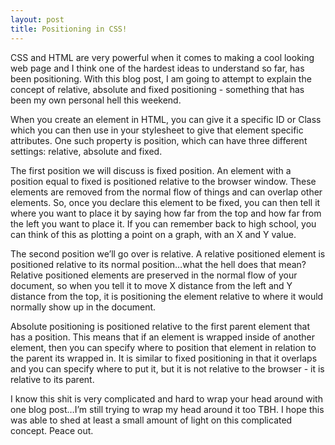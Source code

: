 ```yaml
---
layout: post
title: Positioning in CSS!
---
```


CSS and HTML are very powerful when it comes to making a cool looking web page and I think one of the hardest ideas to understand so far, has been positioning.  With this blog post, I am going to attempt to explain the concept of relative, absolute and fixed positioning - something that has been my own personal hell this weekend.

When you create an element in HTML, you can give it a specific ID or Class which you can then use in your stylesheet to give that element specific attributes.  One such property is position, which can have three different settings: relative, absolute and fixed.


The first position we will discuss is fixed position. An element with a position equal to fixed is positioned relative to the browser window.  These elements are removed from the normal flow of things and can overlap other elements.  So, once you declare this element to be fixed, you can then tell it where you want to place it by saying how far from the top and how far from the left you want to place it.  If you can remember back to high school, you can think of this as plotting a point on a graph, with an X and Y value.


The second position we’ll go over is relative.  A relative positioned element is positioned relative to its normal position…what the hell does that mean?  Relative positioned elements are preserved in the normal flow of your document, so when you tell it to move X distance from the left and Y distance from the top, it is positioning the element relative to where it would normally show up in the document.


Absolute positioning is positioned relative to the first parent element that has a position.  This means that if an element is wrapped inside of another element, then you can specify where to position that element in relation to the parent its wrapped in.  It is similar to fixed positioning in that it overlaps and you can specify where to put it, but it is not relative to the browser - it is relative to its parent.


I know this shit is very complicated and hard to wrap your head around with one blog post…I’m still trying to wrap my head around it too TBH.  I hope this was able to shed at least a small amount of light on this complicated concept.  Peace out.
